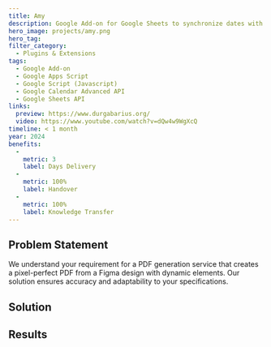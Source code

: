 ```yaml
---
title: Amy
description: Google Add-on for Google Sheets to synchronize dates with Google Calendar with event customization.
hero_image: projects/amy.png
hero_tag:
filter_category:
  - Plugins & Extensions
tags:
  - Google Add-on
  - Google Apps Script
  - Google Script (Javascript)
  - Google Calendar Advanced API
  - Google Sheets API
links:
  preview: https://www.durgabarius.org/
  video: https://www.youtube.com/watch?v=dQw4w9WgXcQ
timeline: < 1 month
year: 2024
benefits:
  -
    metric: 3
    label: Days Delivery
  -
    metric: 100%
    label: Handover
  -
    metric: 100%
    label: Knowledge Transfer
---
```


## Problem Statement

We understand your requirement for a PDF generation service that creates a pixel-perfect PDF from a Figma design with dynamic elements. Our solution ensures accuracy and adaptability to your specifications.

## Solution

## Results
